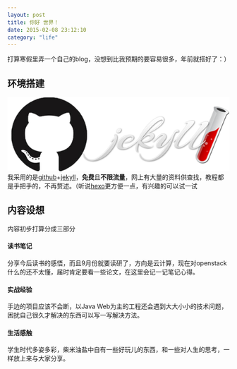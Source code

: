```yaml
---
layout: post
title: 你好 世界！
date: 2015-02-08 23:12:10
category: "life"
---
```


打算寒假里弄一个自己的blog，没想到比我预期的要容易很多，年前就搭好了：）

## 环境搭建

![github-jekyll](/images/github-jekyll.png "github-jekyll")
我采用的是[github](https://github.com/ "github")+[jekyll](http://jekyllrb.com/ "jekyll")，**免费**且**不限流量**，网上有大量的资料供查找，教程都是手把手的，不再赘述。（听说[hexo](http://hexo.io/ "hexo")更方便一点，有兴趣的可以试一试

## 内容设想

内容初步打算分成三部分

#### 读书笔记

分享今后读书的感悟，而且9月份就要读研了，方向是云计算，现在对openstack什么的还不太懂，届时肯定要看一些论文，在这里会记一记笔记心得。

#### 实战经验

手边的项目应该不会断，以Java Web为主的工程还会遇到大大小小的技术问题，困扰自己很久才解决的东西可以写一写解决方法。

#### 生活感触

学生时代多姿多彩，柴米油盐中自有一些好玩儿的东西，和一些对人生的思考，一样放上来与大家分享。